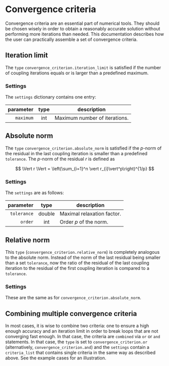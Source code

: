 # Convergence criteria

Convergence criteria are an essential part of numerical tools. They should be chosen wisely in order to obtain a reasonably
accurate solution without performing more iterations than needed. This documentation describes how the user can practically
assemble a set of convergence criteria.

## Iteration limit

The `type` `convergence_criterion.iteration_limit` is satisfied if the number of coupling iterations equals or is larger than a predefined maximum.

### Settings

The `settings` dictionary contains one entry:

parameter|type|description
---:|:---:|---
`maximum`|int|Maximum number of iterations.

## Absolute norm

The `type` `convergence_criterion.absolute_norm` is satisfied if the $p$-norm of the residual in the last coupling iteration
is smaller than a predefined `tolerance`. The $p$-norm of the residual $r$ is defined as

$$
\Vert r \Vert = \left(\sum_{i=1}^n \vert r_{i}\vert^p\right)^{1/p}
$$

### Settings

The `settings` are as follows:

parameter|type|description
---:|:---:|---
`tolerance`|double|Maximal relaxation factor.
`order`|int|Order $p$ of the norm.

## Relative norm

This `type` (`convergence_criterion.relative_norm`) is completely analogous to the absolute norm. Instead of the norm of 
the last residual being smaller than a set `tolerance`, now the ratio of the residual of the last coupling iteration to the 
residual of the first coupling iteration is compared to a `tolerance`.

### Settings

These are the same as for `convergence_criterion.absolute_norm`.

## Combining multiple convergence criteria

In most cases, it is wise to combine two criteria: one to ensure a high enough accuracy and an iteration limit in order
to break loops that are not converging fast enough. In that case, the criteria are `combined` via `or` or `and` statements.
In that case, the `type` is set to `convergence_criterion.or` (alternatively, `convergence_criterion.and`) and the `settings`
contain a `criteria_list` that contains single criteria in the same way as described above. See the example cases for an
illustration.


